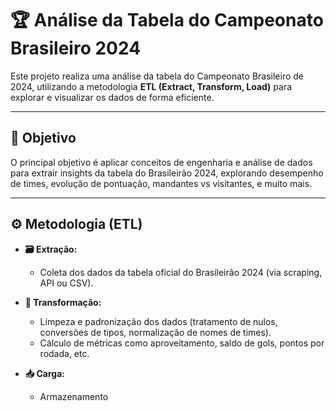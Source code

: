 # 🏆 Análise da Tabela do Campeonato Brasileiro 2024

Este projeto realiza uma análise da tabela do Campeonato Brasileiro de 2024, utilizando a metodologia **ETL (Extract, Transform, Load)** para explorar e visualizar os dados de forma eficiente.

---

## 📌 Objetivo

O principal objetivo é aplicar conceitos de engenharia e análise de dados para extrair insights da tabela do Brasileirão 2024, explorando desempenho de times, evolução de pontuação, mandantes vs visitantes, e muito mais.

---

## ⚙️ Metodologia (ETL)

- **🗃️ Extração:** 
  - Coleta dos dados da tabela oficial do Brasileirão 2024 (via scraping, API ou CSV).

- **🔄 Transformação:** 
  - Limpeza e padronização dos dados (tratamento de nulos, conversões de tipos, normalização de nomes de times).
  - Cálculo de métricas como aproveitamento, saldo de gols, pontos por rodada, etc.

- **📥 Carga:** 
  - Armazenamento
